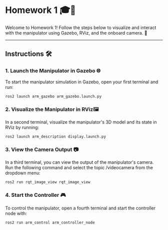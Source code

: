 # **Homework 1** 🎓🤖

Welcome to Homework 1! Follow the steps below to visualize and interact with the manipulator using Gazebo, RViz, and the onboard camera. 🚀

---

## **Instructions** 🛠️

### **1. Launch the Manipulator in Gazebo** 🌐
To start the manipulator simulation in Gazebo, open your first terminal and run:

```
ros2 launch arm_gazebo arm_gazebo.launch.py
```
### **2. Visualize the Manipulator in RViz**🖼️

In a second terminal, visualize the manipulator's 3D model and its state in RViz by running:
```
ros2 launch arm_description display.launch.py
```
### **3. View the Camera Output** 📷

In a third terminal, you can view the output of the manipulator's camera. Run the following command and select the topic /videocamera from the dropdown menu:
```
ros2 run rqt_image_view rqt_image_view
```
### **4. Start the Controller** 🎮

To control the manipulator, open a fourth terminal and start the controller node with:
```
ros2 run arm_control arm_controller_node
```

